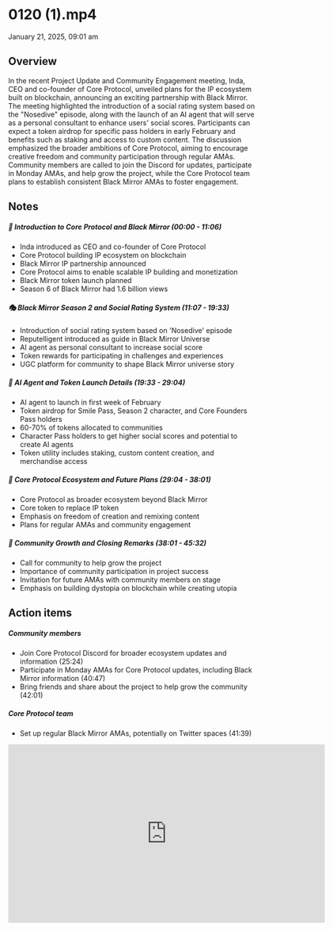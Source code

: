 # 0120 (1).mp4

January 21, 2025, 09:01 am

## Overview 

 In the recent Project Update and Community Engagement meeting, Inda, CEO and co-founder of Core Protocol, unveiled plans for the IP ecosystem built on blockchain, announcing an exciting partnership with Black Mirror. The meeting highlighted the introduction of a social rating system based on the "Nosedive" episode, along with the launch of an AI agent that will serve as a personal consultant to enhance users' social scores. Participants can expect a token airdrop for specific pass holders in early February and benefits such as staking and access to custom content. The discussion emphasized the broader ambitions of Core Protocol, aiming to encourage creative freedom and community participation through regular AMAs. Community members are called to join the Discord for updates, participate in Monday AMAs, and help grow the project, while the Core Protocol team plans to establish consistent Black Mirror AMAs to foster engagement.

## Notes 

 ##### 🌟 **Introduction to Core Protocol and Black Mirror** (00:00 - 11:06)
- Inda introduced as CEO and co-founder of Core Protocol
- Core Protocol building IP ecosystem on blockchain
- Black Mirror IP partnership announced
- Core Protocol aims to enable scalable IP building and monetization
- Black Mirror token launch planned
- Season 6 of Black Mirror had 1.6 billion views
##### 🎭 **Black Mirror Season 2 and Social Rating System** (11:07 - 19:33)
- Introduction of social rating system based on 'Nosedive' episode
- Reputelligent introduced as guide in Black Mirror Universe
- AI agent as personal consultant to increase social score
- Token rewards for participating in challenges and experiences
- UGC platform for community to shape Black Mirror universe story
##### 🤖 **AI Agent and Token Launch Details** (19:33 - 29:04)
- AI agent to launch in first week of February
- Token airdrop for Smile Pass, Season 2 character, and Core Founders Pass holders
- 60-70% of tokens allocated to communities
- Character Pass holders to get higher social scores and potential to create AI agents
- Token utility includes staking, custom content creation, and merchandise access
##### 💼 **Core Protocol Ecosystem and Future Plans** (29:04 - 38:01)
- Core Protocol as broader ecosystem beyond Black Mirror
- Core token to replace IP token
- Emphasis on freedom of creation and remixing content
- Plans for regular AMAs and community engagement
##### 🤝 **Community Growth and Closing Remarks** (38:01 - 45:32)
- Call for community to help grow the project
- Importance of community participation in project success
- Invitation for future AMAs with community members on stage
- Emphasis on building dystopia on blockchain while creating utopia

## Action items 

 ##### **Community members**
- Join Core Protocol Discord for broader ecosystem updates and information (25:24)
- Participate in Monday AMAs for Core Protocol updates, including Black Mirror information (40:47)
- Bring friends and share about the project to help grow the community (42:01)
##### **Core Protocol team**
- Set up regular Black Mirror AMAs, potentially on Twitter spaces (41:39)


<iframe src="https://share.fireflies.ai/embed/meetings/1nKa9aRnheoH6aDS" width="640" height="360" frameborder="0" allow="autoplay; fullscreen; picture-in-picture" allowfullscreen></iframe>

